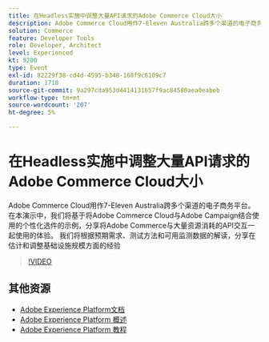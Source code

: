 ```yaml
---
title: 在Headless实施中调整大量API请求的Adobe Commerce Cloud大小
description: Adobe Commerce Cloud用作7-Eleven Australia跨多个渠道的电子商务平台。 在本演示中，我们将基于将Adobe Commerce Cloud与Adobe Campaign结合使用的个性化选件的示例，分享将Adobe Commerce与大量资源消耗的API交互一起使用的体验。 我们将根据预期需求、测试方法和可用监测数据的解读，分享在估计和调整基础设施规模方面的经验。
solution: Commerce
feature: Developer Tools
role: Developer, Architect
level: Experienced
kt: 9200
type: Event
exl-id: 82229f38-cd4d-4595-b348-168f9c6109c7
duration: 1718
source-git-commit: 9a297cda953d4414131657f9ac84580aea0eabeb
workflow-type: tm+mt
source-wordcount: '207'
ht-degree: 5%

---
```


# 在Headless实施中调整大量API请求的Adobe Commerce Cloud大小

Adobe Commerce Cloud用作7-Eleven Australia跨多个渠道的电子商务平台。 在本演示中，我们将基于将Adobe Commerce Cloud与Adobe Campaign结合使用的个性化选件的示例，分享将Adobe Commerce与大量资源消耗的API交互一起使用的体验。 我们将根据预期需求、测试方法和可用监测数据的解读，分享在估计和调整基础设施规模方面的经验

>[!VIDEO](https://video.tv.adobe.com/v/337726/?quality=12&learn=on&hidetitle=true)

## 其他资源

- [Adobe Experience Platform文档](https://experienceleague.adobe.com/docs/experience-platform.html)
- [Adobe Experience Platform 概述](https://experienceleague.adobe.com/docs/experience-platform/landing/home.html?lang=zh-Hans)
- [Adobe Experience Platform 教程](https://experienceleague.adobe.com/docs/platform-learn/tutorials/overview.html?lang=en)
